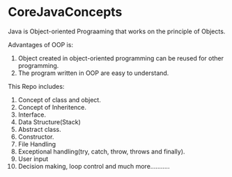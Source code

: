 # CoreJavaConcepts
Java is Object-oriented Prograaming that works on the principle of Objects.

Advantages of OOP is:
1. Object created in object-oriented programming can be reused for other programming.
2. The program written in OOP are easy to understand. 

This Repo includes:
1. Concept of class and object.
2. Concept of Inheritence.
3. Interface.
4. Data Structure(Stack)
5. Abstract class.
6. Constructor.
7. File Handling
8. Exceptional handling(try, catch, throw, throws and finally).
9. User input
10. Decision making, loop control and much more...........

